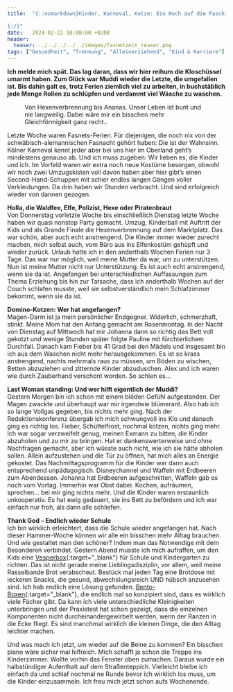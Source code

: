 ```yaml
---
title:  "{::nomarkdown}Kinder, Karneval, Kotze: Ein Hoch auf die Faschingsferien!

{:/}"
date:   2024-02-22 10:00:00 +0200
header:
  teaser: ../../../../../images/fasnetzeit_teaser.png
tags: ["Gesundheit", "Trennung", "Alleinerziehend", "Kind & Karriere"]
---
```


**Ich melde mich spät. Das lag daran, dass wir hier reihum die Kloschüssel umarmt haben. Zum Glück war Muddi wieder die Letzte, die umgefallen ist. Bis dahin galt es, trotz Ferien ziemlich viel zu arbeiten, in buchstäblich jede Menge Rollen zu schlüpfen und verdammt viel Wäsche zu waschen.**

<figure>
  <img src="../../../../../images/fasnetzeit.png" alt="">
  <figcaption>Von Hexenverbrennung bis Ananas. Unser Leben ist bunt und nie langweilig. Dabei wäre mir ein bisschen mehr Gleichförmigkeit ganz recht..</figcaption>
</figure>      

Letzte Woche waren Fasnets-Ferien. Für diejenigen, die noch nix von der schwäbisch-alemannischen Fasnacht gehört haben: Die ist der Wahnsinn. Kölner Karneval kennt jeder aber bei uns hier im Oberland geht’s mindestens genauso ab. Und ich muss zugeben: Wir lieben es, die Kinder und ich. Im Vorfeld waren wir extra noch neue Kostüme besorgen, obwohl wir noch zwei Umzugskisten voll davon haben aber hier gibt’s einen Second-Hand-Schuppen mit schier endlos langen Gängen voller Verkleidungen. Da drin haben wir Stunden verbracht. Und sind erfolgreich wieder von dannen gezogen.

<b>Holla, die Waldfee, Elfe, Polizist, Hexe oder Piratenbraut</b><br>
Von Donnerstag vorletzte Woche bis einschließlich Dienstag letzte Woche haben wir quasi nonstop Party gemacht. Umzug, Kinderball mit Auftritt der Kids und als Grande Finale die Hexenverbrennung auf dem Marktplatz. Das war schön, aber auch echt anstrengend. Die Kinder immer wieder zurecht machen, mich selbst auch, vom Büro aus ins Elfenkostüm gehüpft und wieder zurück. Urlaub hatte ich in den anderthalb Wochen Ferien nur 3 Tage. Das war nur möglich, weil meine Mutter da war, um zu unterstützen. Nun ist meine Mutter nicht nur Unterstützung. Es ist auch echt anstrengend, wenn sie da ist. Angefangen bei unterschiedlichen Auffassungen zum Thema Erziehung bis hin zur Tatsache, dass ich anderthalb Wochen auf der Couch schlafen musste, weil sie selbstverständlich mein Schlafzimmer bekommt, wenn sie da ist. 

<b>Domino-Kotzen: Wer hat angefangen?</b><br>
Magen-Darm ist ja mein persönlicher Endgegner. Widerlich, schmerzhaft, stinkt. Meine Mom hat den Anfang gemacht am Rosenmontag. In der Nacht von Dienstag auf Mittwoch hat mir Johanna dann so richtig das Bett voll gekotzt und wenige Stunden später folgte Pauline mit fürchterlichem Durchfall. Danach kam Fieber bis 41 Grad bei den Mädels und insgesamt bin ich aus dem Waschen nicht mehr herausgekommen. Es ist so krass anstrengend, nachts mehrmals raus zu müssen, um Böden zu wischen, Betten abzuziehen und zitternde Kinder abzuduschen. Alex und ich waren wie durch Zauberhand verschont worden. So schien es…

<b>Last Woman standing: Und wer hilft eigentlich der Muddi?</b><br>
Gestern Morgen bin ich schon mit einem blöden Gefühl aufgestanden. Der Magen zwackte und überhaupt war mir irgendwie blümerant. Also hab ich so lange Vollgas gegeben, bis nichts mehr ging. Nach der Redaktionskonferenz übergab ich mich schwungvoll ins Klo und danach ging es richtig los. Fieber, Schüttelfrost, nochmal kotzen, nichts ging mehr. Ich war sogar verzweifelt genug, meinen Exmann zu bitten, die Kinder abzuholen und zu mir zu bringen. Hat er dankenswerterweise und ohne Nachfragen gemacht, aber ich wüsste auch nicht, wie ich sie hätte abholen sollen. Allein aufzustehen und die Tür zu öffnen, hat mich alles an Energie gekostet. Das Nachmittagsprogramm für die Kinder war dann auch entsprechend unpädagogisch. Disneychannel und Waffeln mit Erdbeeren zum Abendessen. Johanna hat Erdbeeren aufgeschnitten, Waffeln gab es noch vom Vortag. Immerhin war Obst dabei. Kochen, aufräumen, sprechen… bei mir ging nichts mehr. Und die Kinder waren erstaunlich unkooperativ. Es hat ewig gedauert, sie ins Bett zu befördern und ich war einfach nur froh, als dann alle schliefen.

<b>Thank God – Endlich wieder Schule</b><br>
Ich bin wirklich erleichtert, dass die Schule wieder angefangen hat. Nach dieser Hammer-Woche können wir alle ein bisschen mehr Alltag brauchen. Und wie gestaltet man den schöner? Indem man das Notwendige mit dem Besonderen verbindet. Gestern Abend musste ich mich aufraffen, um den Kids eine [Vesperbox](https://bearfoot.de/){:target="_blank"} für Schule und Kindergarten zu richten. Das ist nicht gerade meine Lieblingsdisziplin, vor allem, weil meine Rasselbande Brot verabscheut. Bestück mal jeden Tag eine Brotdose mit leckeren Snacks, die gesund, abwechslungsreich UND hübsch anzusehen sind. Ich hab endlich eine Lösung gefunden. [Bento-Boxen](https://bearfoot.de/){:target="_blank"}, die endlich mal so konzipiert sind, dass es wirklich viele Fächer gibt. Da kann ich viele unterschiedliche Kleinigkeiten unterbringen und der Praxistest hat schon gezeigt, dass die einzelnen Komponenten nicht durcheinandergewirbelt werden, wenn der Ranzen in die Ecke fliegt. Es sind manchmal wirklich die kleinen Dinge, die den Alltag leichter machen.<br>

Und was mach ich jetzt, um wieder auf die Beine zu kommen? Ein bisschen piano wäre sicher mal hilfreich. Mich schafft ja schon die Treppe ins Kinderzimmer. Wollte vorhin das Fenster oben zumachen. Daraus wurde ein halbstündiger Aufenthalt auf dem Straßenteppich. Vielleicht bleibe ich einfach da und schlaf nochmal ne Runde bevor ich wirklich los muss, um die Kinder einzusammeln. Ich freu mich jetzt schon aufs Wochenende.



















 






 

 





 









 















 















 

 





 

  


 
 
 
 


   


 



 






 






 


 
 






















 








 

   



















  












 






 





  


  






					 


 
 








